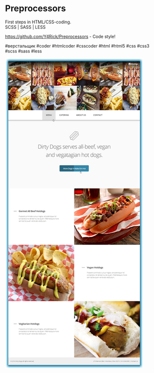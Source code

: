 # Preprocessors
First steps in HTML/CSS-coding.<br>
SCSS | SASS | LESS<br>

https://github.com/Y4Rick/Preprocessors - Code style!

#верстальщик #coder #htmlcoder #csscoder #html #html5 #css #css3 #scss #sass #less

![alt text](https://github.com/Y4Rick/hotdogs_layout/blob/master/hotdog_layout.png)
